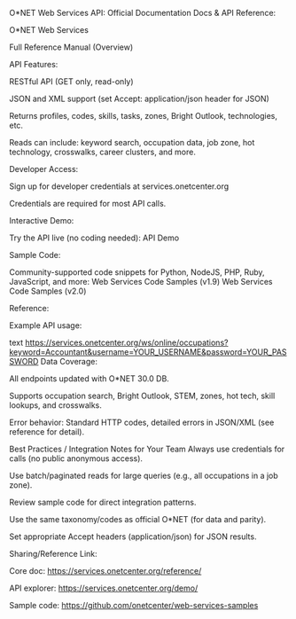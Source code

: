 
O*NET Web Services API: Official Documentation
Docs & API Reference:

O*NET Web Services

Full Reference Manual (Overview)

API Features:

RESTful API (GET only, read-only)

JSON and XML support (set Accept: application/json header for JSON)

Returns profiles, codes, skills, tasks, zones, Bright Outlook, technologies, etc.

Reads can include: keyword search, occupation data, job zone, hot technology, crosswalks, career clusters, and more.

Developer Access:

Sign up for developer credentials at services.onetcenter.org

Credentials are required for most API calls.

Interactive Demo:

Try the API live (no coding needed):
API Demo

Sample Code:

Community-supported code snippets for Python, NodeJS, PHP, Ruby, JavaScript, and more:
Web Services Code Samples (v1.9)
Web Services Code Samples (v2.0)

Reference:

Example API usage:

text
https://services.onetcenter.org/ws/online/occupations?keyword=Accountant&username=YOUR_USERNAME&password=YOUR_PASSWORD
Data Coverage:

All endpoints updated with O*NET 30.0 DB.

Supports occupation search, Bright Outlook, STEM, zones, hot tech, skill lookups, and crosswalks.

Error behavior: Standard HTTP codes, detailed errors in JSON/XML (see reference for detail).

Best Practices / Integration Notes for Your Team
Always use credentials for calls (no public anonymous access).

Use batch/paginated reads for large queries (e.g., all occupations in a job zone).

Review sample code for direct integration patterns.

Use the same taxonomy/codes as official O*NET (for data and parity).

Set appropriate Accept headers (application/json) for JSON results.

Sharing/Reference Link:

Core doc: https://services.onetcenter.org/reference/

API explorer: https://services.onetcenter.org/demo/

Sample code: https://github.com/onetcenter/web-services-samples